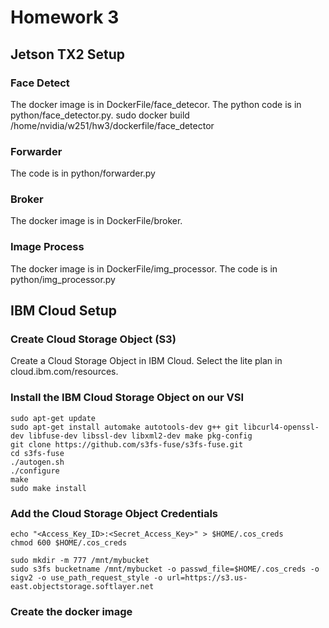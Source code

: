 # Homework 3

## Jetson TX2 Setup

### Face Detect
The docker image is in DockerFile/face_detecor. The python code is in python/face_detector.py.
sudo docker build /home/nvidia/w251/hw3/dockerfile/face_detector

### Forwarder
The code is in python/forwarder.py

### Broker
The docker image is in DockerFile/broker.

### Image Process
The docker image is in DockerFile/img_processor. The code is in python/img_processor.py


## IBM Cloud Setup

### Create Cloud Storage Object (S3)
Create a Cloud Storage Object in IBM Cloud. Select the lite plan in cloud.ibm.com/resources.

### Install the IBM Cloud Storage Object on our VSI
```
sudo apt-get update
sudo apt-get install automake autotools-dev g++ git libcurl4-openssl-dev libfuse-dev libssl-dev libxml2-dev make pkg-config
git clone https://github.com/s3fs-fuse/s3fs-fuse.git
cd s3fs-fuse
./autogen.sh
./configure
make
sudo make install
```
### Add the Cloud Storage Object Credentials
```
echo "<Access_Key_ID>:<Secret_Access_Key>" > $HOME/.cos_creds
chmod 600 $HOME/.cos_creds

sudo mkdir -m 777 /mnt/mybucket
sudo s3fs bucketname /mnt/mybucket -o passwd_file=$HOME/.cos_creds -o sigv2 -o use_path_request_style -o url=https://s3.us-east.objectstorage.softlayer.net
```
### Create the docker image
